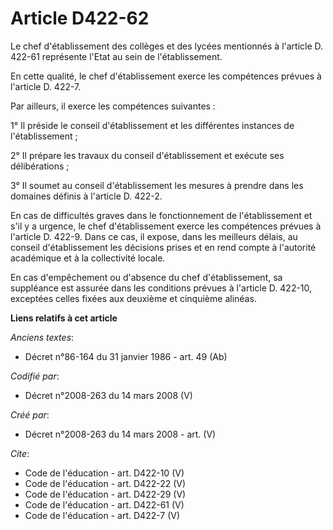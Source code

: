 # Article D422-62

Le chef d'établissement des collèges et des lycées mentionnés à l'article D. 422-61 représente l'Etat au sein de
l'établissement. 

En cette qualité, le chef d'établissement exerce les compétences prévues à l'article D. 422-7. 

Par ailleurs, il exerce les compétences suivantes : 

1° Il préside le conseil d'établissement et les différentes instances de l'établissement ; 

2° Il prépare les travaux du conseil d'établissement et exécute ses délibérations ; 

3° Il soumet au conseil d'établissement les mesures à prendre dans les domaines définis à l'article D. 422-2. 

En cas de difficultés graves dans le fonctionnement de l'établissement et s'il y a urgence, le chef d'établissement exerce
les compétences prévues à l'article D. 422-9. Dans ce cas, il expose, dans les meilleurs délais, au conseil d'établissement
les décisions prises et en rend compte à l'autorité académique et à la collectivité locale. 

En cas d'empêchement ou d'absence du chef d'établissement, sa suppléance est assurée dans les conditions prévues à l'article
D. 422-10, exceptées celles fixées aux deuxième et cinquième alinéas.

**Liens relatifs à cet article**

_Anciens textes_:

  - Décret n°86-164 du 31 janvier 1986 - art. 49 (Ab)

_Codifié par_:

  - Décret n°2008-263 du 14 mars 2008 (V)

_Créé par_:

  - Décret n°2008-263 du 14 mars 2008 - art. (V)

_Cite_:

  - Code de l'éducation - art. D422-10 (V)
  - Code de l'éducation - art. D422-22 (V)
  - Code de l'éducation - art. D422-29 (V)
  - Code de l'éducation - art. D422-61 (V)
  - Code de l'éducation - art. D422-7 (V)

